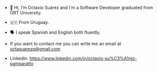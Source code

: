 - 👋 Hi, I’m Octavio Suárez and I'm a Software Developer graduated from ORT University.
- 🇺🇾 From Uruguay.
- 🗣 I speak Spanish and English both fluently.

- If you want to contact me you can write me an email at octasuarezp@gmail.com

- Linkedin: https://www.linkedin.com/in/octavio-su%C3%A1rez-pamparatto

<!---
octasuarez/octasuarez is a ✨ special ✨ repository because its `README.md` (this file) appears on your GitHub profile.
You can click the Preview link to take a look at your changes.
--->
